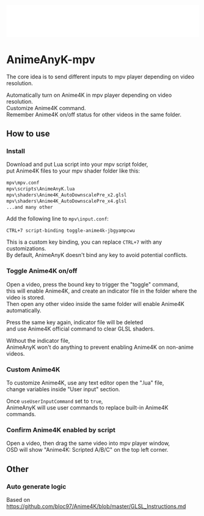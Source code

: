 ![](https://raw.githubusercontent.com/mhtvsSFrpHdE/contact-me/master/AboutIssue.svg)

# AnimeAnyK-mpv

The core idea is to send different inputs to mpv player depending on video resolution.

Automatically turn on Anime4K in mpv player depending on video resolution.  
Customize Anime4K command.  
Remember Anime4K on/off status for other videos in the same folder.

## How to use

### Install

Download and put Lua script into your mpv script folder,  
put Anime4K files to your mpv shader folder like this:

```
mpv\mpv.conf
mpv\scripts\AnimeAnyK.lua
mpv\shaders\Anime4K_AutoDownscalePre_x2.glsl
mpv\shaders\Anime4K_AutoDownscalePre_x4.glsl
...and many other
```

Add the following line to `mpv\input.conf`:

```
CTRL+7 script-binding toggle-anime4k-jbgyampcwu
```

This is a custom key binding, you can replace `CTRL+7` with any customizations.  
By default, AnimeAnyK doesn't bind any key to avoid potential conflicts.

### Toggle Anime4K on/off

Open a video, press the bound key to trigger the "toggle" command,  
this will enable Anime4K, and create an indicator file in the folder where the video is stored.  
Then open any other video inside the same folder will enable Anime4K automatically.

Press the same key again, indicator file will be deleted  
and use Anime4K official command to clear GLSL shaders.

Without the indicator file,  
AnimeAnyK won't do anything to prevent enabling Anime4K on non-anime videos.

### Custom Anime4K

To customize Anime4K, use any text editor open the ".lua" file,  
change variables inside "User input" section.

Once `useUserInputCommand` set to `true`,  
AnimeAnyK will use user commands to replace built-in Anime4K commands.

### Confirm Anime4K enabled by script

Open a video, then drag the same video into mpv player window,  
OSD will show "Anime4K: Scripted A/B/C" on the top left corner.

## Other

### Auto generate logic

Based on https://github.com/bloc97/Anime4K/blob/master/GLSL_Instructions.md
